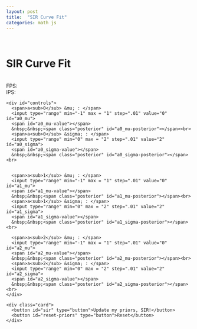 ```yaml
---
layout: post
title:  "SIR Curve Fit"
categories: math js
---
```


  <script type="module" crossorigin src="/public/assets/index-D1L4fd32.js"></script>
  <link rel="stylesheet" crossorigin href="/public/assets/index-Drpy32lL.css">

  <div id="app">
    <br />
    <h1>SIR Curve Fit</h1>
    <canvas id="c"></canvas><br>
    FPS: <span id="fps"></span><br>
    IPS: <span id="ips"></span><br>

    <div id="controls">
      <span>a<sub>0</sub> &mu; : </span>
      <input type="range" min="-1" max = "1" step=".01" value="0" id="a0_mu">
      <span id="a0_mu-value"></span>
      &nbsp;&nbsp;<span class="posterior" id="a0_mu-posterior"></span><br>
      <span>a<sub>0</sub> &sigma; : </span>
      <input type="range" min="0" max = "2" step=".01" value="2" id="a0_sigma">
      <span id="a0_sigma-value"></span>
      &nbsp;&nbsp;<span class="posterior" id="a0_sigma-posterior"></span><br>


      <span>a<sub>1</sub> &mu; : </span>
      <input type="range" min="-1" max = "1" step=".01" value="0" id="a1_mu">
      <span id="a1_mu-value"></span>
      &nbsp;&nbsp;<span class="posterior" id="a1_mu-posterior"></span><br>
      <span>a<sub>1</sub> &sigma; : </span>
      <input type="range" min="0" max = "2" step=".01" value="2" id="a1_sigma">
      <span id="a1_sigma-value"></span>
      &nbsp;&nbsp;<span class="posterior" id="a1_sigma-posterior"></span><br>

      <span>a<sub>2</sub> &mu; : </span>
      <input type="range" min="-1" max = "1" step=".01" value="0" id="a2_mu">
      <span id="a2_mu-value"></span>
      &nbsp;&nbsp;<span class="posterior" id="a2_mu-posterior"></span><br>
      <span>a<sub>2</sub> &sigma; : </span>
      <input type="range" min="0" max = "2" step=".01" value="2" id="a2_sigma">
      <span id="a2_sigma-value"></span>
      &nbsp;&nbsp;<span class="posterior" id="a2_sigma-posterior"></span><br>
    </div>

    <div class="card">
      <button id="sir" type="button">Update my priors, SIR!</button>
      <button id="reset-priors" type="button">Reset</button>
    </div>
  </div>
